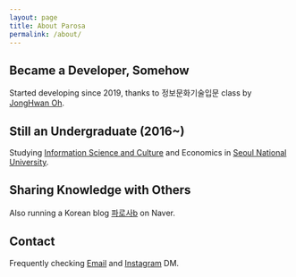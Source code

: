 ```yaml
---
layout: page
title: About Parosa
permalink: /about/
---
```


## Became a Developer, Somehow

Started developing since 2019, thanks to 정보문화기술입문 class by [JongHwan Oh](https://www.rocketpunch.com/@jhohd9959a00).

## Still an Undergraduate (2016~)

Studying [Information Science and Culture](http://isc.snu.ac.kr/) and Economics in [Seoul National University](https://en.snu.ac.kr/).

## Sharing Knowledge with Others

Also running a Korean blog [파로사b](https://blog.naver.com/parosaone) on Naver.

## Contact

Frequently checking [Email](mailto:parosaone@gmail.com) and [Instagram](http://instagram.com/parosaone) DM.